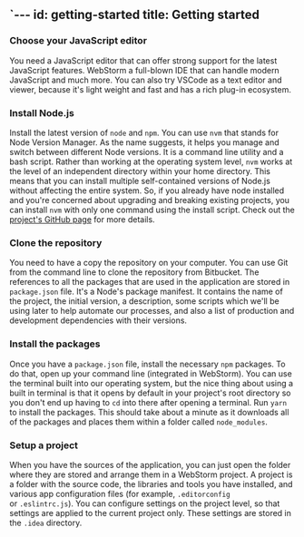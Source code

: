 `---
id: getting-started
title: Getting started
---

### Choose your JavaScript editor

You need a JavaScript editor that can offer strong support for the latest JavaScript features. WebStorm a full-blown IDE that can handle modern JavaScript and much more. You can also try VSCode as a text editor and viewer, because it's light weight and fast and has a rich plug-in ecosystem.

### Install Node.js

Install the latest version of `node` and `npm`. You can use `nvm` that stands for Node Version Manager. As the name suggests, it helps you manage and switch between different Node versions. It is a command line utility and a bash script. Rather than working at the operating system level, `nvm` works at the level of an independent directory within your home directory. This means that you can install multiple self-contained versions of Node.js without affecting the entire system. So, if you already have node installed and you're concerned about upgrading and breaking existing projects, you can install `nvm` with only one command using the install script. Check out the [project's GitHub page](https://github.com/nvm-sh/nvm) for more details.

### Clone the repository

You need to have a copy the repository on your computer. You can use Git from the command line to clone the repository from Bitbucket. The references to all the packages that are used in the application are stored in `package.json` file. It's a Node's package manifest. It contains the name of the project, the initial version, a description, some scripts which we'll be using later to help automate our processes, and also a list of production and development dependencies with their versions.

### Install the packages

Once you have a `package.json` file, install the necessary `npm` packages. To do that, open up your command line (integrated in WebStorm). You can use the terminal built into our operating system, but the nice thing about using a built in terminal is that it opens by default in your project's root directory so you don't end up having to `cd` into there after opening a terminal. Run `yarn` to install the packages. This should take about a minute as it downloads all of the packages and places them within a folder called `node_modules`.

### Setup a project

When you have the sources of the application, you can just open the folder where they are stored and arrange them in a WebStorm project. A project is a folder with the source code, the libraries and tools you have installed, and various app configuration files (for example, `.editorconfig` or `.eslintrc.js`). You can configure settings on the project level, so that settings are applied to the current project only. These settings are stored in the `.idea` directory.
